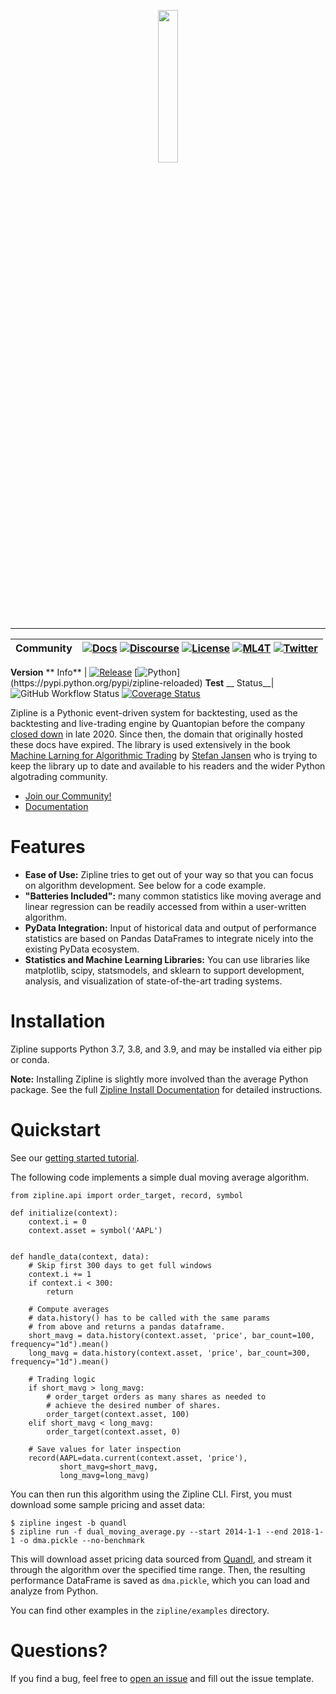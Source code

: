 <p align="center">
<a href="https://zipline.ml4trading.io">
<img src="https://i.imgur.com/DDetr8I.png" width="25%">
</a>
</p>

------------------------------------------------------------------------

Community| [![Docs](https://img.shields.io/badge/documentation-yes-brightgreen.svg)](https://zipline.ml4trading.io) [![Discourse](https://img.shields.io/discourse/topics?server=https%3A%2F%2Fexchange.ml4trading.io%2F)](https://exchange.ml4trading.io) [![License](https://img.shields.io/badge/License-Apache%202.0-green.svg)](https://www.apache.org/licenses/LICENSE-2.0.html) [![ML4T](https://img.shields.io/badge/Powered%20by-ML4Trading-blue)](https://ml4trading.io) [![Twitter](https://img.shields.io/twitter/follow/ml4trading.svg?style=social)](https://twitter.com/ml4trading)
 :---|:---
**Version** **
Info** | [![Release](https://img.shields.io/pypi/v/zipline-reloaded.svg?cacheSeconds=2592000)](https://pypi.org/project/zipline-reloaded/) [![Python](https://img.shields.io/pypi/pyversions/zipline-reloaded.svg?cacheSeconds=2592000")](https://pypi.python.org/pypi/zipline-reloaded)
__Test__ __
Status__| ![GitHub Workflow Status](https://github.com/stefan-jansen/zipline-reloaded/actions/workflows/build_and_distribute.yml/badge.svg)  [![Coverage Status](https://coveralls.io/repos/stefan-jansen/zipline-reloaded/badge.svg)](https://coveralls.io/r/stefan-jansen/zipline-reloaded)

Zipline is a Pythonic event-driven system for backtesting, used as the backtesting and live-trading engine by Quantopian
before the company
[closed down](https://www.bizjournals.com/boston/news/2020/11/10/quantopian-shuts-down-cofounders-head-elsewhere.html)
in late 2020. Since then, the domain that originally hosted these docs have expired. The library is used extensively in
the book [Machine Larning for Algorithmic Trading](https://ml4trading.io)
by [Stefan Jansen](https://www.linkedin.com/in/applied-ai/) who is trying to keep the library up to date and available
to his readers and the wider Python algotrading community.

- [Join our Community!](https://exchange.ml4trading.io)
- [Documentation](https://zipline.ml4trading.io)

# Features

- **Ease of Use:** Zipline tries to get out of your way so that you can focus on algorithm development. See below for a
  code example.
- **\"Batteries Included\":** many common statistics like moving average and linear regression can be readily accessed
  from within a user-written algorithm.
- **PyData Integration:** Input of historical data and output of performance statistics are based on Pandas DataFrames
  to integrate nicely into the existing PyData ecosystem.
- **Statistics and Machine Learning Libraries:** You can use libraries like matplotlib, scipy, statsmodels, and sklearn
  to support development, analysis, and visualization of state-of-the-art trading systems.

Installation
============

Zipline supports Python 3.7, 3.8, and 3.9, and may be installed via either pip or conda.

**Note:** Installing Zipline is slightly more involved than the average Python package. See the
full [Zipline Install Documentation](https://zipline.ml4trading.io) for detailed instructions.

Quickstart
==========

See our [getting started tutorial](https://zipline.ml4trading.io/beginner-tutorial).

The following code implements a simple dual moving average algorithm.

``` {.sourceCode .python}
from zipline.api import order_target, record, symbol

def initialize(context):
    context.i = 0
    context.asset = symbol('AAPL')


def handle_data(context, data):
    # Skip first 300 days to get full windows
    context.i += 1
    if context.i < 300:
        return

    # Compute averages
    # data.history() has to be called with the same params
    # from above and returns a pandas dataframe.
    short_mavg = data.history(context.asset, 'price', bar_count=100, frequency="1d").mean()
    long_mavg = data.history(context.asset, 'price', bar_count=300, frequency="1d").mean()

    # Trading logic
    if short_mavg > long_mavg:
        # order_target orders as many shares as needed to
        # achieve the desired number of shares.
        order_target(context.asset, 100)
    elif short_mavg < long_mavg:
        order_target(context.asset, 0)

    # Save values for later inspection
    record(AAPL=data.current(context.asset, 'price'),
           short_mavg=short_mavg,
           long_mavg=long_mavg)
```

You can then run this algorithm using the Zipline CLI. First, you must download some sample pricing and asset data:

``` {.sourceCode .bash}
$ zipline ingest -b quandl
$ zipline run -f dual_moving_average.py --start 2014-1-1 --end 2018-1-1 -o dma.pickle --no-benchmark
```

This will download asset pricing data sourced
from [Quandl](https://www.quandl.com/databases/WIKIP/documentation?anchor=companies), and stream it through the
algorithm over the specified time range. Then, the resulting performance DataFrame is saved as `dma.pickle`, which you
can load and analyze from Python.

You can find other examples in the `zipline/examples` directory.

Questions?
==========

If you find a bug, feel free to [open an issue](https://github.com/stefan-jansen/zipline/issues/new) and fill out the
issue template.
